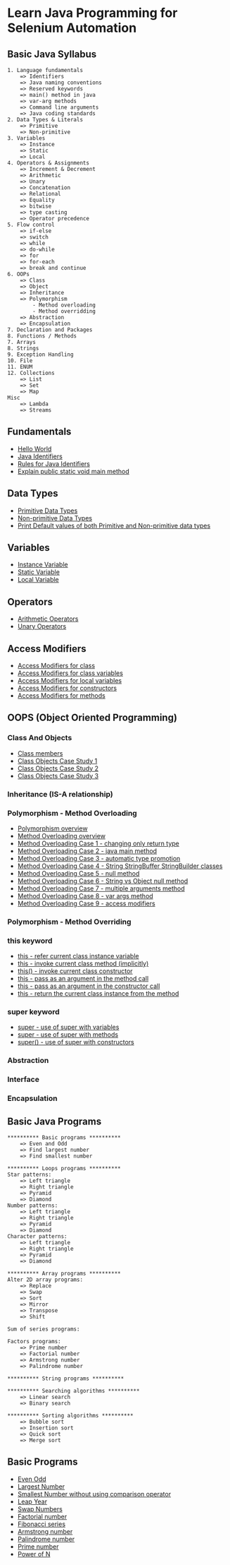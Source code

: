 # Learn Java Programming for Selenium Automation

## Basic Java Syllabus
```
1. Language fundamentals
    => Identifiers
    => Java naming conventions
    => Reserved keywords
    => main() method in java
    => var-arg methods
    => Command line arguments
    => Java coding standards
2. Data Types & Literals
    => Primitive
    => Non-primitive
3. Variables
    => Instance
    => Static
    => Local
4. Operators & Assignments
    => Increment & Decrement
    => Arithmetic
    => Unary
    => Concatenation
    => Relational
    => Equality
    => bitwise
    => type casting
    => Operator precedence
5. Flow control
    => if-else
    => switch
    => while
    => do-while
    => for
    => for-each
    => break and continue
6. OOPs
    => Class
    => Object
    => Inheritance
    => Polymorphism
        - Method overloading
        - Method overridding
    => Abstraction
    => Encapsulation
7. Declaration and Packages
8. Functions / Methods
7. Arrays
8. Strings
9. Exception Handling
10. File
11. ENUM
12. Collections
    => List
    => Set
    => Map
Misc
    => Lambda
    => Streams
```

## Fundamentals
* [Hello World](introduction/HelloWorld.java)
* [Java Identifiers](introduction/Identifiers.java)
* [Rules for Java Identifiers](introduction/IdentifiersRules.java)
* [Explain public static void main method](introduction/Main.java)

## Data Types
* [Primitive Data Types](dataTypes/DataTypes_01.java)
* [Non-primitive Data Types](dataTypes/DataTypes_02.java)
* [Print Default values of both Primitive and Non-primitive data types](dataTypes/DataTypes_03.java)

## Variables
* [Instance Variable](variables/Var_01.java)
* [Static Variable](variables/Var_02.java)
* [Local Variable](variables/Var_03.java)

## Operators
* [Arithmetic Operators](operators/Operator_01.java)
* [Unary Operators](operators/Operator_02.java)

## Access Modifiers
* [Access Modifiers for class](accessModifiers/Modifier_Class.java)
* [Access Modifiers for class variables](accessModifiers/Modifier_ClassVariables.java)
* [Access Modifiers for local variables](accessModifiers/Modifier_LocalVariables.java)
* [Access Modifiers for constructors](accessModifiers/Modifier_Constructors.java)
* [Access Modifiers for methods](accessModifiers/Modifier_Methods.java)

## OOPS (Object Oriented Programming)
### Class And Objects
* [Class members](oops/classesAndObjects/ClassMembers.java)
* [Class Objects Case Study 1](oops/classesAndObjects/ClassObjects_01.java)
* [Class Objects Case Study 2](oops/classesAndObjects/ClassObjects_02.java)
* [Class Objects Case Study 3](oops/classesAndObjects/ClassObjects_03.java)

### Inheritance (IS-A relationship)

### Polymorphism - Method Overloading
* [Polymorphism overview](oops/methodOverloading/OverloadingNotes.txt)
* [Method Overloading overview](oops/methodOverloading/Overloading_01.java)
* [Method Overloading Case 1 - changing only return type](oops/methodOverloading/Overloading_02.java)
* [Method Overloading Case 2 - java main method](oops/methodOverloading/Overloading_03.java)
* [Method Overloading Case 3 - automatic type promotion](oops/methodOverloading/Overloading_04.java)
* [Method Overloading Case 4 - String StringBuffer StringBuilder classes](oops/methodOverloading/Overloading_05.java)
* [Method Overloading Case 5 - null method](oops/methodOverloading/Overloading_06.java)
* [Method Overloading Case 6 - String vs Object null method](oops/methodOverloading/Overloading_07.java)
* [Method Overloading Case 7 - multiple arguments method](oops/methodOverloading/Overloading_08.java)
* [Method Overloading Case 8 - var args method](oops/methodOverloading/Overloading_09.java)
* [Method Overloading Case 9 - access modifiers](oops/methodOverloading/Overloading_10.java)

### Polymorphism - Method Overriding

### this keyword
* [this - refer current class instance variable](oops/thisKeyword/ThisKey_01.java)
* [this - invoke current class method (implicitly)](oops/thisKeyword/ThisKey_02.java)
* [this() - invoke current class constructor](oops/thisKeyword/ThisKey_03.java)
* [this - pass as an argument in the method call](oops/thisKeyword/ThisKey_04.java)
* [this - pass as an argument in the constructor call](oops/thisKeyword/ThisKey_05.java)
* [this - return the current class instance from the method](oops/thisKeyword/ThisKey_06.java)

### super keyword
* [super - use of super with variables](oops/superKeyword/SuperKey_01.java)
* [super - use of super with methods](oops/superKeyword/SuperKey_02.java)
* [super() - use of super with constructors](oops/superKeyword/SuperKey_03.java)

### Abstraction

### Interface

### Encapsulation

## Basic Java Programs
```
********** Basic programs **********
    => Even and Odd
    => Find largest number
    => Find smallest number

********** Loops programs **********
Star patterns:
    => Left triangle
    => Right triangle
    => Pyramid
    => Diamond
Number patterns:
    => Left triangle
    => Right triangle
    => Pyramid
    => Diamond
Character patterns:
    => Left triangle
    => Right triangle
    => Pyramid
    => Diamond

********** Array programs **********
Alter 2D array programs:
    => Replace
    => Swap
    => Sort
    => Mirror
    => Transpose
    => Shift
    
Sum of series programs:

Factors programs:
    => Prime number
    => Factorial number
    => Armstrong number
    => Palindrome number

********** String programs **********

********** Searching algorithms **********
    => Linear search
    => Binary search

********** Sorting algorithms **********
    => Bubble sort
    => Insertion sort
    => Quick sort
    => Merge sort
```

## Basic Programs
* [Even Odd](Basic-Programs/EvenOdd.java)
* [Largest Number](Basic-Programs/FindLargestNumber.java)
* [Smallest Number without using comparison operator](Basic-Programs/SmallestNumber.java)
* [Leap Year](Basic-Programs/LeapYear.java)
* [Swap Numbers](Basic-Programs/SwapNumber.java)
* [Factorial number](Basic-Programs/Factorial.java)
* [Fibonacci series](Basic-Programs/Fibonacci.java)
* [Armstrong number](Basic-Programs/Armstrong.java)
* [Palindrome number](Basic-Programs/Palindrome.java)
* [Prime number](Basic-Programs/PrimeNumber.java)
* [Power of N](Basic-Programs/PowerOfNumber.java)
